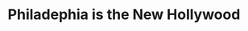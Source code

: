 ---
pid: CH731
title: Philadephia is the New Hollywood
location_transcription: W Kingston
zipcode: 
outside_phl: 
neighborhood: 
age: '42'
age_range: 40-49
instagram: 
image_file_name: CH_731.jpg
proposal_transcription: 
topic: Figure,Philadelphia,Pop Culture
topic_summary: 0, 0, 0
type: Other No Form
keywords_other: Richard Gere, R.I.P., Sherman Hemsley, Heey, Amber Rose, Bob Saget
credit: Gerome Sutton
image_labels: Richard Gere, R.I.P., Sherman Hemsley, Heey, Amber Rose, Bob Saget
twitter: 
facebook: 
permalink: "/monuments/ch731/"
layout: item-page
---
